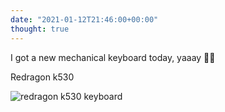 ```yaml
---
date: "2021-01-12T21:46:00+00:00"
thought: true
---
```


I got a new mechanical keyboard today, yaaay 🎊🎊

Redragon k530

![](mech.jpg "redragon k530 keyboard")
